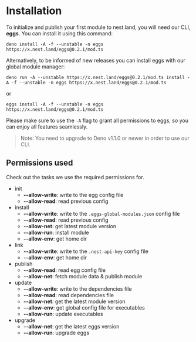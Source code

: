 # Installation

To initialize and publish your first module to nest.land, you will need our CLI, **eggs**. You can install it using this command:
```shell script
deno install -A -f --unstable -n eggs https://x.nest.land/eggs@0.2.1/mod.ts
```

Alternatively, to be informed of new releases you can install eggs with our global module manager:
```shell script
deno run -A --unstable https://x.nest.land/eggs@0.2.1/mod.ts install -A -f --unstable -n eggs https://x.nest.land/eggs@0.2.1/mod.ts
```
or
```shell script
eggs install -A -f --unstable -n eggs https://x.nest.land/eggs@0.2.1/mod.ts
```

Please make sure to use the `-A` flag to grant all permissions to eggs, so you can enjoy all features seamlessly.

> Note: You need to upgrade to Deno v1.1.0 or newer in order to use our CLI.

## Permissions used
Check out the tasks we use the required permissions for.
* init
  * __--allow-write__: write to the egg config file 
  * __--allow-read__: read previous config
* install
  * __--allow-write__: write to the `.eggs-global-modules.json` config file 
  * __--allow-read__: read previous config
  * __--allow-net__: get latest module version
  * __--allow-run__: install module
  * __--allow-env__: get home dir
* link
  * __--allow-write__: write to the `.nest-api-key` config file 
  * __--allow-env__: get home dir
* publish
  * __--allow-read__: read egg config file
  * __--allow-net__: fetch module data & publish module
* update
  * __--allow-write__: write to the dependencies file 
  * __--allow-read__: read dependencies file 
  * __--allow-net__: get the latest module version
  * __--allow-env__: get global config file for executables
  * __--allow-run__: update executables
* upgrade
  * __--allow-net__: get the latest eggs version
  * __--allow-run__: upgrade eggs
